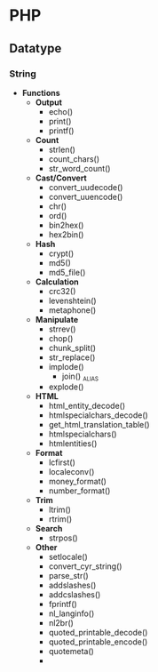 # PHP
## Datatype
### String
- **Functions**
    - **Output**
        - echo()
        - print()
        - printf()
    - **Count**
        - strlen()
        - count_chars()
        - str_word_count()
    - **Cast/Convert**
        - convert_uudecode()
        - convert_uuencode()
        - chr()
        - ord()
        - bin2hex()
        - hex2bin()
    - **Hash**
        - crypt()
        - md5()
        - md5_file()
    - **Calculation**
        - crc32()
        - levenshtein()
        - metaphone()
    - **Manipulate**
        - strrev()
        - chop()
        - chunk_split()
        - str_replace()
        - implode()
            - join() <small><sub>ALIAS</sub></small>
        - explode()
    - **HTML**
        - html_entity_decode()
        - htmlspecialchars_decode()
        - get_html_translation_table()
        - htmlspecialchars()
        - htmlentities()
    - **Format**
        - lcfirst()
        - localeconv()
        - money_format()
        - number_format()
    - **Trim**
        - ltrim()
        - rtrim()
    - **Search**
        - strpos()
    - **Other**
        - setlocale()
        - convert_cyr_string()
        - parse_str()
        - addslashes()
        - addcslashes()
        - fprintf()
        - nl_langinfo()
        - nl2br()
        - quoted_printable_decode()
        - quoted_printable_encode()
        - quotemeta()
        - 